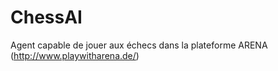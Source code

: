 # ChessAI
Agent capable de jouer aux échecs dans la plateforme ARENA (http://www.playwitharena.de/)

